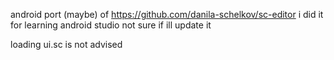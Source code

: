 android port (maybe) of https://github.com/danila-schelkov/sc-editor
i did it for learning android studio
not sure if ill update it

loading ui.sc is not advised
